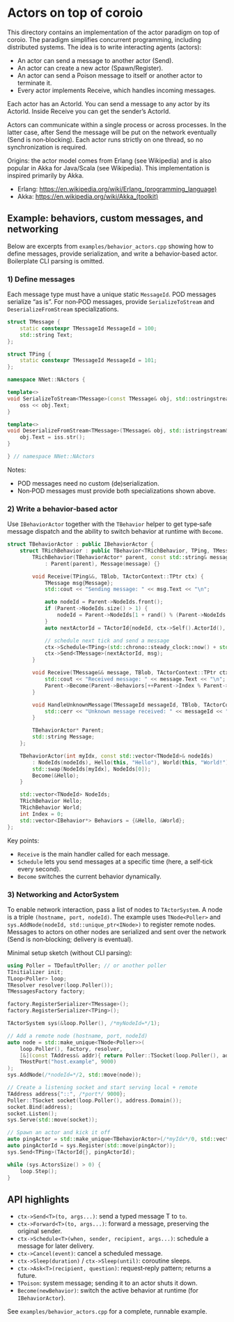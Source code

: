 # Actors on top of coroio

This directory contains an implementation of the actor paradigm on top of coroio. The paradigm simplifies concurrent programming, including distributed systems. The idea is to write interacting agents (actors):

- An actor can send a message to another actor (Send).
- An actor can create a new actor (Spawn/Register).
- An actor can send a Poison message to itself or another actor to terminate it.
- Every actor implements Receive, which handles incoming messages.

Each actor has an ActorId. You can send a message to any actor by its ActorId. Inside Receive you can get the sender’s ActorId.

Actors can communicate within a single process or across processes. In the latter case, after Send the message will be put on the network eventually (Send is non‑blocking). Each actor runs strictly on one thread, so no synchronization is required.

Origins: the actor model comes from Erlang (see Wikipedia) and is also popular in Akka for Java/Scala (see Wikipedia). This implementation is inspired primarily by Akka.

- Erlang: https://en.wikipedia.org/wiki/Erlang_(programming_language)
- Akka: https://en.wikipedia.org/wiki/Akka_(toolkit)

## Example: behaviors, custom messages, and networking

Below are excerpts from `examples/behavior_actors.cpp` showing how to define messages, provide serialization, and write a behavior‑based actor. Boilerplate CLI parsing is omitted.

### 1) Define messages

Each message type must have a unique static `MessageId`. POD messages serialize “as is”. For non‑POD messages, provide `SerializeToStream` and `DeserializeFromStream` specializations.

```cpp
struct TMessage {
	static constexpr TMessageId MessageId = 100;
	std::string Text;
};

struct TPing {
	static constexpr TMessageId MessageId = 101;
};

namespace NNet::NActors {

template<>
void SerializeToStream<TMessage>(const TMessage& obj, std::ostringstream& oss) {
	oss << obj.Text;
}

template<>
void DeserializeFromStream<TMessage>(TMessage& obj, std::istringstream& iss) {
	obj.Text = iss.str();
}

} // namespace NNet::NActors
```

Notes:
- POD messages need no custom (de)serialization.
- Non‑POD messages must provide both specializations shown above.

### 2) Write a behavior‑based actor

Use `IBehaviorActor` together with the `TBehavior` helper to get type‑safe message dispatch and the ability to switch behavior at runtime with `Become`.

```cpp
struct TBehaviorActor : public IBehaviorActor {
	struct TRichBehavior : public TBehavior<TRichBehavior, TPing, TMessage> {
		TRichBehavior(TBehaviorActor* parent, const std::string& message)
			: Parent(parent), Message(message) {}

		void Receive(TPing&&, TBlob, TActorContext::TPtr ctx) {
			TMessage msg{Message};
			std::cout << "Sending message: " << msg.Text << "\n";

			auto nodeId = Parent->NodeIds.front();
			if (Parent->NodeIds.size() > 1) {
				nodeId = Parent->NodeIds[1 + rand() % (Parent->NodeIds.size() - 1)];
			}
			auto nextActorId = TActorId{nodeId, ctx->Self().ActorId(), ctx->Self().Cookie()};

			// schedule next tick and send a message
			ctx->Schedule<TPing>(std::chrono::steady_clock::now() + std::chrono::milliseconds(1000), ctx->Self(), ctx->Self());
			ctx->Send<TMessage>(nextActorId, msg);
		}

		void Receive(TMessage&& message, TBlob, TActorContext::TPtr ctx) {
			std::cout << "Received message: " << message.Text << "\n";
			Parent->Become(Parent->Behaviors[++Parent->Index % Parent->Behaviors.size()]);
		}

		void HandleUnknownMessage(TMessageId messageId, TBlob, TActorContext::TPtr) {
			std::cerr << "Unknown message received: " << messageId << "\n";
		}

		TBehaviorActor* Parent;
		std::string Message;
	};

	TBehaviorActor(int myIdx, const std::vector<TNodeId>& nodeIds)
		: NodeIds(nodeIds), Hello(this, "Hello"), World(this, "World!") {
		std::swap(NodeIds[myIdx], NodeIds[0]);
		Become(&Hello);
	}

	std::vector<TNodeId> NodeIds;
	TRichBehavior Hello;
	TRichBehavior World;
	int Index = 0;
	std::vector<IBehavior*> Behaviors = {&Hello, &World};
};
```

Key points:
- `Receive` is the main handler called for each message.
- `Schedule` lets you send messages at a specific time (here, a self‑tick every second).
- `Become` switches the current behavior dynamically.

### 3) Networking and ActorSystem

To enable network interaction, pass a list of nodes to `TActorSystem`. A node is a triple `(hostname, port, nodeId)`. The example uses `TNode<Poller>` and `sys.AddNode(nodeId, std::unique_ptr<INode>)` to register remote nodes. Messages to actors on other nodes are serialized and sent over the network (Send is non‑blocking; delivery is eventual).

Minimal setup sketch (without CLI parsing):

```cpp
using Poller = TDefaultPoller; // or another poller
TInitializer init;
TLoop<Poller> loop;
TResolver resolver(loop.Poller());
TMessagesFactory factory;

factory.RegisterSerializer<TMessage>();
factory.RegisterSerializer<TPing>();

TActorSystem sys(&loop.Poller(), /*myNodeId=*/1);

// Add a remote node (hostname, port, nodeId)
auto node = std::make_unique<TNode<Poller>>(
	loop.Poller(), factory, resolver,
	[&](const TAddress& addr){ return Poller::TSocket(loop.Poller(), addr.Domain()); },
	THostPort("host.example", 9000)
);
sys.AddNode(/*nodeId=*/2, std::move(node));

// Create a listening socket and start serving local + remote
TAddress address{"::", /*port*/ 9000};
Poller::TSocket socket(loop.Poller(), address.Domain());
socket.Bind(address);
socket.Listen();
sys.Serve(std::move(socket));

// Spawn an actor and kick it off
auto pingActor = std::make_unique<TBehaviorActor>(/*myIdx*/0, std::vector<TNodeId>{1,2});
auto pingActorId = sys.Register(std::move(pingActor));
sys.Send<TPing>(TActorId{}, pingActorId);

while (sys.ActorsSize() > 0) {
	loop.Step();
}
```

## API highlights

- `ctx->Send<T>(to, args...)`: send a typed message T to `to`.
- `ctx->Forward<T>(to, args...)`: forward a message, preserving the original sender.
- `ctx->Schedule<T>(when, sender, recipient, args...)`: schedule a message for later delivery.
- `ctx->Cancel(event)`: cancel a scheduled message.
- `ctx->Sleep(duration)` / `ctx->Sleep(until)`: coroutine sleeps.
- `ctx->Ask<T>(recipient, question)`: request‑reply pattern; returns a future.
- `TPoison`: system message; sending it to an actor shuts it down.
- `Become(newBehavior)`: switch the active behavior at runtime (for `IBehaviorActor`).

See `examples/behavior_actors.cpp` for a complete, runnable example.

